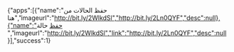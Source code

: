 {"apps":[{"name":"حفظ الحالات من هنا","imageurl":"http://bit.ly/2WlkdSl","http://bit.ly/2Ln0QYF","desc":null},{"name":"حفظ حالة ","imageurl":"http://bit.ly/2WlkdSl","link":"http://bit.ly/2Ln0QYF","desc":null }],"success":1} 

